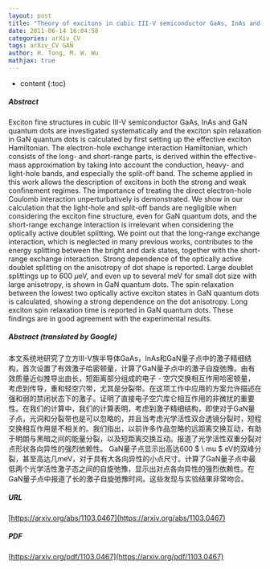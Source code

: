 ```yaml
---
layout: post
title: "Theory of excitons in cubic III-V semiconductor GaAs, InAs and GaN quantum dots: fine structure and spin relaxation"
date: 2011-06-14 16:04:58
categories: arXiv_CV
tags: arXiv_CV GAN
author: H. Tong, M. W. Wu
mathjax: true
---
```


* content
{:toc}

##### Abstract
Exciton fine structures in cubic III-V semiconductor GaAs, InAs and GaN quantum dots are investigated systematically and the exciton spin relaxation in GaN quantum dots is calculated by first setting up the effective exciton Hamiltonian. The electron-hole exchange interaction Hamiltonian, which consists of the long- and short-range parts, is derived within the effective-mass approximation by taking into account the conduction, heavy- and light-hole bands, and especially the split-off band. The scheme applied in this work allows the description of excitons in both the strong and weak confinement regimes. The importance of treating the direct electron-hole Coulomb interaction unperturbatively is demonstrated. We show in our calculation that the light-hole and split-off bands are negligible when considering the exciton fine structure, even for GaN quantum dots, and the short-range exchange interaction is irrelevant when considering the optically active doublet splitting. We point out that the long-range exchange interaction, which is neglected in many previous works, contributes to the energy splitting between the bright and dark states, together with the short-range exchange interaction. Strong dependence of the optically active doublet splitting on the anisotropy of dot shape is reported. Large doublet splittings up to 600 $\mu$eV, and even up to several meV for small dot size with large anisotropy, is shown in GaN quantum dots. The spin relaxation between the lowest two optically active exciton states in GaN quantum dots is calculated, showing a strong dependence on the dot anisotropy. Long exciton spin relaxation time is reported in GaN quantum dots. These findings are in good agreement with the experimental results.

##### Abstract (translated by Google)
本文系统地研究了立方III-V族半导体GaAs，InAs和GaN量子点中的激子精细结构，首次设置了有效激子哈密顿量，计算了GaN量子点中的激子自旋弛豫。由有效质量近似推导出由长，短距离部分组成的电子 - 空穴交换相互作用哈密顿量，考虑到传导，重和轻空穴带，尤其是分裂带。在这项工作中应用的方案允许描述在强和弱的禁闭状态下的激子。证明了直接电子空穴库仑相互作用的非微扰的重要性。在我们的计算中，我们的计算表明，考虑到激子精细结构，即使对于GaN量子点，光洞和分裂带也是可以忽略的，并且当考虑光学活性双合透镜分裂时，短程交换相互作用是不相关的。我们指出，以前许多作品忽略的远距离交换互动，有助于明朗与黑暗之间的能量分裂，以及短距离交换互动。报道了光学活性双重分裂对点形状各向异性的强烈依赖性。 GaN量子点显示出高达600 $ \ mu $ eV的双峰分裂，甚至高达几meV，对于具有大各向异性的小点尺寸。计算了GaN量子点中最低两个光学活性激子态之间的自旋弛豫，显示出对点各向异性的强烈依赖性。在GaN量子点中报道了长的激子自旋弛豫时间。这些发现与实验结果非常吻合。

##### URL
[https://arxiv.org/abs/1103.0467](https://arxiv.org/abs/1103.0467)

##### PDF
[https://arxiv.org/pdf/1103.0467](https://arxiv.org/pdf/1103.0467)

